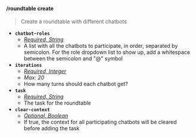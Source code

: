 #### /roundtable create
> Create a roundtable with different chatbots
- **`chatbot-roles`**
  - *[Required, String](../reference/Slash%20Commands####String)*
  - A list with all the chatbots to participate, in order, separated by semicolon. For the role dropdown list to show up, add a whitespace between the semicolon and "@" symbol
- **`iterations`**
  - *[Required, Integer](../reference/Slash%20Commands####Integer)*
  - *Max: 20*
  - How many turns should each chatbot get?
- **`task`**
  - *[Required, String](../reference/Slash%20Commands####String)*
  - The task for the roundtable
- **`clear-context`**
  - *[Optional, Boolean](../reference/Slash%20Commands####Boolean)*
  - If true, the context for all participating chatbots will be cleared before adding the task
